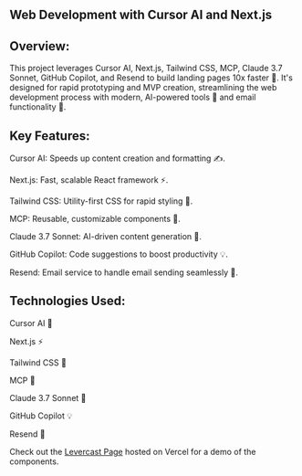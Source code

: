 ## Web Development with Cursor AI and Next.js

## Overview:

This project leverages Cursor AI, Next.js, Tailwind CSS, MCP, Claude 3.7 Sonnet, GitHub Copilot, and Resend to build landing pages 10x faster 🚀. It's designed for rapid prototyping and MVP creation, streamlining the web development process with modern, AI-powered tools 🤖 and email functionality 📧.

## Key Features:

Cursor AI: Speeds up content creation and formatting ✍️.

Next.js: Fast, scalable React framework ⚡.

Tailwind CSS: Utility-first CSS for rapid styling 🎨.

MCP: Reusable, customizable components 🔧.

Claude 3.7 Sonnet: AI-driven content generation 📝.

GitHub Copilot: Code suggestions to boost productivity 💡.

Resend: Email service to handle email sending seamlessly 📧.

## Technologies Used:

Cursor AI 🤖

Next.js ⚡

Tailwind CSS 🎨

MCP 🔧

Claude 3.7 Sonnet 📝

GitHub Copilot 💡

Resend 📧

Check out the [Levercast Page](https://lever-cast-landing-ten.vercel.app/) hosted on Vercel for a demo of the components.


